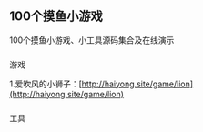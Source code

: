 ## 100个摸鱼小游戏  
100个摸鱼小游戏、小工具源码集合及在线演示

###
游戏

1.爱吹风的小狮子：[http://haiyong.site/game/lion](http://haiyong.site/game/lion)


###
工具
